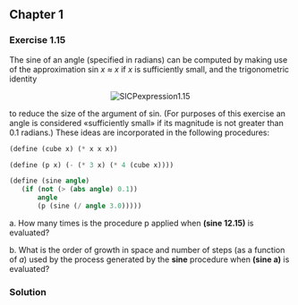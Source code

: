 ## Chapter 1

### Exercise 1.15

The sine of an angle (specified in radians) can be computed by making use of the approximation sin _x ≈ x_ if _x_ is sufficiently small, and the trigonometric identity

<p align="center">
  <img src="https://i.ibb.co/vdcYcvy/SICPexpression1-15.png" alt="SICPexpression1.15" title="SICPexpression1.15">
</p>

to reduce the size of the argument of sin. (For purposes of this exercise an angle is considered «sufficiently small» if its magnitude is not greater than 0.1 radians.) These ideas are incorporated in the following procedures:

```scheme
(define (cube x) (* x x x))

(define (p x) (- (* 3 x) (* 4 (cube x))))

(define (sine angle)
   (if (not (> (abs angle) 0.1))
       angle
       (p (sine (/ angle 3.0)))))
```

a.  How many times is the procedure p applied when **(sine 12.15)** is evaluated?

b.  What is the order of growth in space and number of steps (as a function of _a_) used by the process generated by the **sine** procedure when **(sine a)** is evaluated?

### Solution

